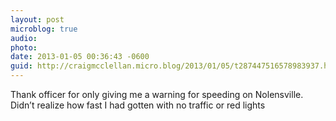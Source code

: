 ```yaml
---
layout: post
microblog: true
audio: 
photo: 
date: 2013-01-05 00:36:43 -0600
guid: http://craigmcclellan.micro.blog/2013/01/05/t287447516578983937.html
---
```

Thank officer for only giving me a warning for speeding on Nolensville. Didn’t realize how fast I had gotten with no traffic or red lights
